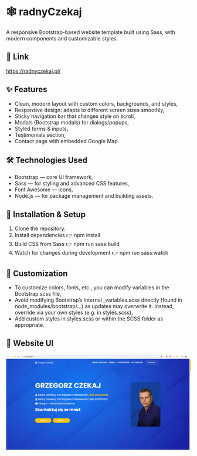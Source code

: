 # 🕸️ radnyCzekaj
A responsive Bootstrap-based website template built using Sass, with modern components and customizable styles.

## 🔗 Link
https://radnyczekaj.pl/

## ✨ Features
- Clean, modern layout with custom colors, backgrounds, and styles,
- Responsive design: adapts to different screen sizes smoothly,
- Sticky navigation bar that changes style on scroll,
- Modals (Bootstrap modals) for dialogs/popups,
- Styled forms & inputs,
- Testimonials section,
- Contact page with embedded Google Map.

## 🛠️ Technologies Used
- Bootstrap — core UI framework,
- Sass — for styling and advanced CSS features,
- Font Awesome — icons,
- Node.js — for package management and building assets.

## 📐 Installation & Setup
1. Clone the repository. 
2. Install dependencies 👉 npm install
3. Build CSS from Sass 👉 npm run sass:build
4. Watch for changes during development 👉 npm run sass:watch

## 🚀 Customization
- To customize colors, fonts, etc., you can modify variables in the Bootstrap.scss file,
- Avoid modifying Bootstrap’s internal _variables.scss directly (found in node_modules/bootstrap/...) as updates may overwrite it. Instead, override via your own styles (e.g. in styles.scss),
- Add custom styles in styles.scss or within the SCSS folder as appropriate.

## 📸 Website UI
![screenshot](images/websitescreenshoot.png)

